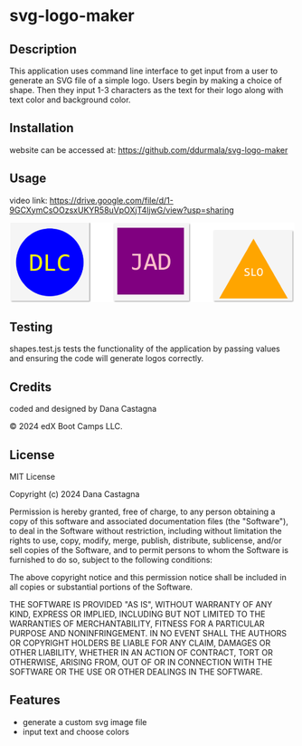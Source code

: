 # svg-logo-maker

## Description

This application uses command line interface to get input from a user to generate an SVG file of a simple logo.  Users begin by making a choice of shape.  Then they input 1-3 characters as the text for their logo along with text color and background color. 

## Installation 

website can be accessed at: https://github.com/ddurmala/svg-logo-maker

## Usage

video link: https://drive.google.com/file/d/1-9GCXymCsOOzsxUKYR58uVpOXjT4ljwG/view?usp=sharing

![Screenshot](./images/example-logos.png)

## Testing

shapes.test.js tests the functionality of the application by passing values and ensuring the code will generate logos correctly. 

## Credits

coded and designed by Dana Castagna

© 2024 edX Boot Camps LLC.

## License
MIT License

Copyright (c) 2024 Dana Castagna

Permission is hereby granted, free of charge, to any person obtaining a copy
of this software and associated documentation files (the "Software"), to deal
in the Software without restriction, including without limitation the rights
to use, copy, modify, merge, publish, distribute, sublicense, and/or sell
copies of the Software, and to permit persons to whom the Software is
furnished to do so, subject to the following conditions:

The above copyright notice and this permission notice shall be included in all
copies or substantial portions of the Software.

THE SOFTWARE IS PROVIDED "AS IS", WITHOUT WARRANTY OF ANY KIND, EXPRESS OR
IMPLIED, INCLUDING BUT NOT LIMITED TO THE WARRANTIES OF MERCHANTABILITY,
FITNESS FOR A PARTICULAR PURPOSE AND NONINFRINGEMENT. IN NO EVENT SHALL THE
AUTHORS OR COPYRIGHT HOLDERS BE LIABLE FOR ANY CLAIM, DAMAGES OR OTHER
LIABILITY, WHETHER IN AN ACTION OF CONTRACT, TORT OR OTHERWISE, ARISING FROM,
OUT OF OR IN CONNECTION WITH THE SOFTWARE OR THE USE OR OTHER DEALINGS IN THE
SOFTWARE.

## Features

- generate a custom svg image file
- input text and choose colors
